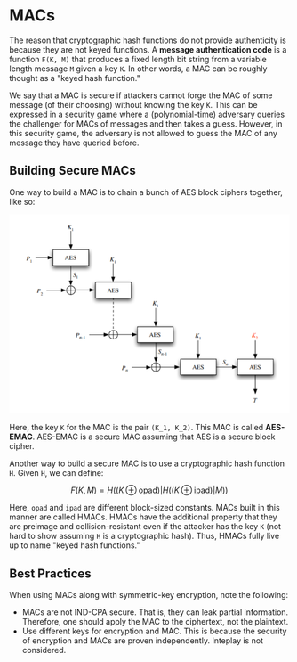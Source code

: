 # MACs

The reason that cryptographic hash functions do not provide authenticity is because they are not keyed functions. A **message authentication code** is a function `F(K, M)` that produces a fixed length bit string from a variable length message `M` given a key `K`. In other words, a MAC can be roughly thought as a "keyed hash function."

We say that a MAC is secure if attackers cannot forge the MAC of some message \(of their choosing\) without knowing the key `K`. This can be expressed in a security game where a \(polynomial-time\) adversary queries the challenger for MACs of messages and then takes a guess. However, in this security game, the adversary is not allowed to guess the MAC of any message they have queried before.

## Building Secure MACs

One way to build a MAC is to chain a bunch of AES block ciphers together, like so: 

![Image from Official CS161 Lecture Notes](../../.gitbook/assets/aes-emac.png)

Here, the key `K` for the MAC is the pair `(K_1, K_2)`. This MAC is called **AES-EMAC**. AES-EMAC is a secure MAC assuming that AES is a secure block cipher.

Another way to build a secure MAC is to use a cryptographic hash function `H`. Given `H`, we can define:

$$
F(K, M) = H \left((K \oplus \text{opad})|H\left((K \oplus \text{ipad}) | M\right)\right)
$$

Here, `opad` and `ipad` are different block-sized constants. MACs built in this manner are called HMACs. HMACs have the additional property that they are preimage and collision-resistant even if the attacker has the key `K` \(not hard to show assuming `H` is a cryptographic hash\). Thus, HMACs fully live up to name "keyed hash functions."

## Best Practices

When using MACs along with symmetric-key encryption, note the following:

- MACs are not IND-CPA secure. That is, they can leak partial information. Therefore, one should apply the MAC to the ciphertext, not the plaintext.
- Use different keys for encryption and MAC. This is because the security of encryption and MACs are proven independently. Inteplay is not considered.

